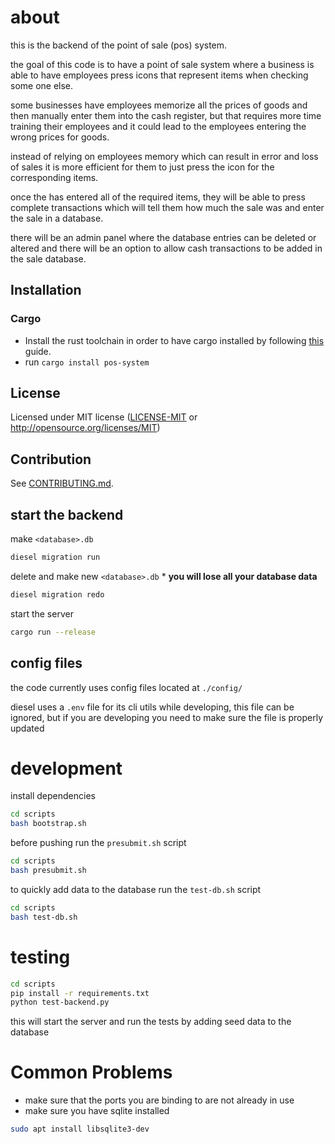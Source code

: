 # about
this is the backend of the point of sale (pos) system.

the goal of this code is to have a point of sale system where a business is able to have employees press icons that represent items when checking some one else.

some businesses have employees memorize all the prices of goods and then manually enter them into the cash register, but that requires more time training their employees and it could lead to the employees entering the wrong prices for goods.

instead of relying on employees memory which can result in error and loss of sales it is more efficient for them to just press the icon for the corresponding items.

once the has entered all of the required items, they will be able to press complete transactions which will tell them how much the sale was and enter the sale in a database.

there will be an admin panel where the database entries can be deleted or altered and there will be an option to allow cash transactions to be added in the sale database.

## Installation

### Cargo

* Install the rust toolchain in order to have cargo installed by following
  [this](https://www.rust-lang.org/tools/install) guide.
* run `cargo install pos-system`

## License

Licensed under  MIT license
   ([LICENSE-MIT](LICENSE-MIT) or http://opensource.org/licenses/MIT)

## Contribution

See [CONTRIBUTING.md](CONTRIBUTING.md).

## start the backend
make `<database>.db`
```sh
diesel migration run
```
delete and make new `<database>.db` * **you will lose all your database data**
```sh
diesel migration redo
```
start the server
```sh
cargo run --release
```

## config files
the code currently uses config files located at `./config/`

diesel uses a `.env` file for its cli utils while developing, this file can be ignored, but if you are developing you need to make sure the file is properly updated

# development
install dependencies
```sh
cd scripts
bash bootstrap.sh
```
before pushing run the `presubmit.sh` script
```sh
cd scripts
bash presubmit.sh
```
to quickly add data to the database run the `test-db.sh` script
```sh
cd scripts
bash test-db.sh
```

# testing
```sh
cd scripts
pip install -r requirements.txt
python test-backend.py
```
this will start the server and run the tests by adding seed data to the database

# Common Problems
* make sure that the ports you are binding to are not already in use
* make sure you have sqlite installed
```sh
sudo apt install libsqlite3-dev
```